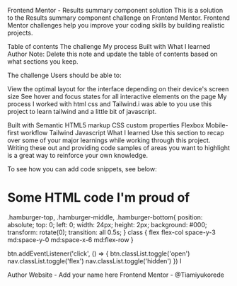 Frontend Mentor - Results summary component solution
This is a solution to the Results summary component challenge on Frontend Mentor. Frontend Mentor challenges help you improve your coding skills by building realistic projects.

Table of contents
The challenge
My process
Built with
What I learned
Author
Note: Delete this note and update the table of contents based on what sections you keep.

The challenge
Users should be able to:

View the optimal layout for the interface depending on their device's screen size
See hover and focus states for all interactive elements on the page
My process
I worked with html css and Tailwind.i was able to you use this project to learn tailwind and a little bit of javascript.

Built with
Semantic HTML5 markup
CSS custom properties
Flexbox
Mobile-first workflow
Tailwind
Javascript
What I learned
Use this section to recap over some of your major learnings while working through this project. Writing these out and providing code samples of areas you want to highlight is a great way to reinforce your own knowledge.

To see how you can add code snippets, see below:

<h1>Some HTML code I'm proud of</h1>
.hamburger-top,
.hamburger-middle,
.hamburger-bottom{
    position: absolute;
    top: 0;
    left: 0;
    width: 24px;
    height: 2px;
    background: #000;
    transform: rotate(0);
    transition: all 0.5s;
}
class {
    flex flex-col space-y-3 md:space-y-0 md:space-x-6 md:flex-row
}

btn.addEventListener('click', () => {
    btn.classList.toggle('open')
    nav.classList.toggle('flex')
    nav.classList.toggle('hidden')
})
I

Author
Website - Add your name here
Frontend Mentor - @Tiamiyukorede